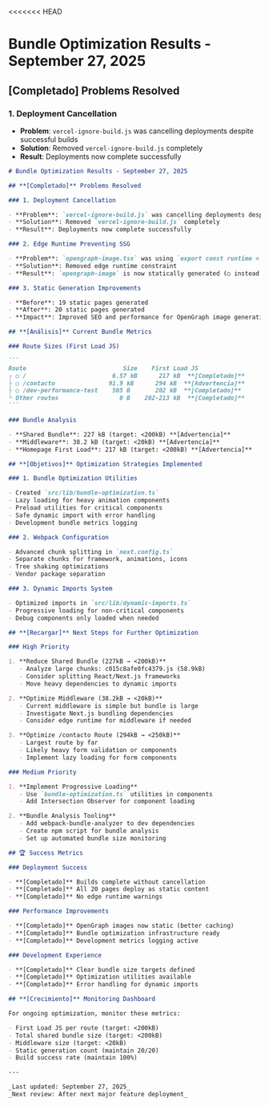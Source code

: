 <<<<<<< HEAD

# Bundle Optimization Results - September 27, 2025

## **[Completado]** Problems Resolved

### 1. Deployment Cancellation

- **Problem**: `vercel-ignore-build.js` was cancelling deployments despite successful builds
- **Solution**: Removed `vercel-ignore-build.js` completely
- **Result**: Deployments now complete successfully

````markdown
# Bundle Optimization Results - September 27, 2025

## **[Completado]** Problems Resolved

### 1. Deployment Cancellation

- **Problem**: `vercel-ignore-build.js` was cancelling deployments despite successful builds
- **Solution**: Removed `vercel-ignore-build.js` completely
- **Result**: Deployments now complete successfully

### 2. Edge Runtime Preventing SSG

- **Problem**: `opengraph-image.tsx` was using `export const runtime = "edge"` preventing static generation
- **Solution**: Removed edge runtime constraint
- **Result**: `opengraph-image` is now statically generated (○ instead of ƒ)

### 3. Static Generation Improvements

- **Before**: 19 static pages generated
- **After**: 20 static pages generated
- **Impact**: Improved SEO and performance for OpenGraph image generation

## **[Análisis]** Current Bundle Metrics

### Route Sizes (First Load JS)

```
Route                           Size    First Load JS
┌ ○ /                        6.57 kB      217 kB  **[Completado]**
├ ○ /contacto               91.9 kB      294 kB  **[Advertencia]**
├ ○ /dev-performance-test    505 B       202 kB  **[Completado]**
└ Other routes                 0 B    202-213 kB  **[Completado]**
```

### Bundle Analysis

- **Shared Bundle**: 227 kB (target: <200kB) **[Advertencia]**
- **Middleware**: 38.2 kB (target: <20kB) **[Advertencia]**
- **Homepage First Load**: 217 kB (target: <200kB) **[Advertencia]**

## **[Objetivos]** Optimization Strategies Implemented

### 1. Bundle Optimization Utilities

- Created `src/lib/bundle-optimization.ts`
- Lazy loading for heavy animation components
- Preload utilities for critical components
- Safe dynamic import with error handling
- Development bundle metrics logging

### 2. Webpack Configuration

- Advanced chunk splitting in `next.config.ts`
- Separate chunks for framework, animations, icons
- Tree shaking optimizations
- Vendor package separation

### 3. Dynamic Imports System

- Optimized imports in `src/lib/dynamic-imports.ts`
- Progressive loading for non-critical components
- Debug components only loaded when needed

## **[Recargar]** Next Steps for Further Optimization

### High Priority

1. **Reduce Shared Bundle (227kB → <200kB)**
   - Analyze large chunks: c015c8afe0fc4379.js (58.9kB)
   - Consider splitting React/Next.js frameworks
   - Move heavy dependencies to dynamic imports

2. **Optimize Middleware (38.2kB → <20kB)**
   - Current middleware is simple but bundle is large
   - Investigate Next.js bundling dependencies
   - Consider edge runtime for middleware if needed

3. **Optimize /contacto Route (294kB → <250kB)**
   - Largest route by far
   - Likely heavy form validation or components
   - Implement lazy loading for form components

### Medium Priority

1. **Implement Progressive Loading**
   - Use `bundle-optimization.ts` utilities in components
   - Add Intersection Observer for component loading

2. **Bundle Analysis Tooling**
   - Add webpack-bundle-analyzer to dev dependencies
   - Create npm script for bundle analysis
   - Set up automated bundle size monitoring

## 🏆 Success Metrics

### Deployment Success

- **[Completado]** Builds complete without cancellation
- **[Completado]** All 20 pages deploy as static content
- **[Completado]** No edge runtime warnings

### Performance Improvements

- **[Completado]** OpenGraph images now static (better caching)
- **[Completado]** Bundle optimization infrastructure ready
- **[Completado]** Development metrics logging active

### Development Experience

- **[Completado]** Clear bundle size targets defined
- **[Completado]** Optimization utilities available
- **[Completado]** Error handling for dynamic imports

## **[Crecimiento]** Monitoring Dashboard

For ongoing optimization, monitor these metrics:

- First Load JS per route (target: <200kB)
- Total shared bundle size (target: <200kB)
- Middleware size (target: <20kB)
- Static generation count (maintain 20/20)
- Build success rate (maintain 100%)

---

_Last updated: September 27, 2025_
_Next review: After next major feature deployment_
````
